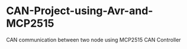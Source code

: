 # CAN-Project-using-Avr-and-MCP2515
CAN communication between two node using MCP2515 CAN Controller
